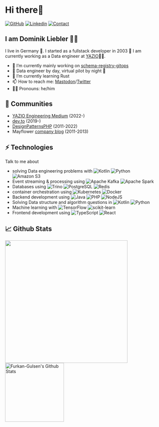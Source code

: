 # Hi there👋

[![GitHub](https://img.shields.io/badge/GITHUB-blue?style=for-the-badge&logo=github)](https://github.com/domnikl) [![Linkedin](https://img.shields.io/badge/MY%20PROFILE-Linkedin-blue?style=for-the-badge&logo=github)](https://www.linkedin.com/in/dominik-liebler-a32655205/) 
 [![Contact](https://img.shields.io/badge/CONTACT-GMAIL-yellow?style=for-the-badge&logo=gmail&logoColor=white)](mailto:liebler.dominik@gmail.com)

## I am Dominik Liebler 🧑‍💻

I live in Germany 🏫. I started as a fullstack developer in 2003 👴 I am currently working as a Data engineer at <a href="https://www.linkedin.com/company/yazio-gmbh/mycompany">YAZIO</a>👨‍💻. 

- 🔭 I’m currently mainly working on [schema-registry-gitops](https://github.com/domnikl/schema-registry-gitops)
- 🌅 Data engineer by day, virtual pilot by night 🌃
- 🌱 I’m currently learning Rust
- 📫 How to reach me: [Mastodon](https://fosstodon.org/@domnikl)/[Twitter](https://twitter.com/domnikl)
- 👨‍💻 Pronouns: he/him

## 👯 Communities

- [YAZIO Engineering Medium](https://medium.com/yazio-engineering/integrating-confluent-schema-registry-with-apache-spark-applications-d3426e33bc51) (2022-)
- [dev.to](https://dev.to/domnikl) (2019-)
- [DesignPatternsPHP](https://github.com/DesignPatternsPHP) (2011-2022)
- Mayflower [company blog](https://blog.mayflower.de/author/Dominik-Liebler) (2011-2013)

## ⚡ Technologies

Talk to me about

- solving Data engineering problems with ![Kotlin](https://img.shields.io/badge/-Kotlin-7F52FF?style=flat&logoColor=white&logo=kotlin) ![Python](https://img.shields.io/badge/-Python-0077B5?style=flat&logoColor=white&logo=python) ![Amazon S3](https://img.shields.io/badge/-Amazon%20S3-569A31?style=flat&logoColor=white&logo=amazons3)
- Event streaming & processing using ![Apache Kafka](https://img.shields.io/badge/-Apache%20Kafka-231F20?style=flat&logoColor=white&logo=apachekafka) ![Apache Spark](https://img.shields.io/badge/-Apache%20Spark-E25A1C?style=flat&logoColor=white&logo=apachespark)
- Databases using ![Trino](https://img.shields.io/badge/-Trino-DD00A1?style=flat&logoColor=white&logo=trino) ![PostgreSQL](https://img.shields.io/badge/-PostgreSQL-4169E1?style=flat&logoColor=white&logo=postgresql) ![Redis](https://img.shields.io/badge/-Redis-DC382D?style=flat&logoColor=white&logo=redis)
- container orchestration using ![Kubernetes](https://img.shields.io/badge/-Kubernetes-326ce5?style=flat&logoColor=white&logo=kubernetes) ![Docker](https://img.shields.io/badge/-Docker-2496ed?style=flat&logoColor=white&logo=docker)
- Backend development using ![Java](https://img.shields.io/badge/-Java-DC382D?style=flat&logoColor=white&logo=java) ![PHP](https://img.shields.io/badge/-PHP-777BB4?style=flat&logoColor=white&logo=php) ![NodeJS](https://img.shields.io/badge/-NodeJS-339933?style=flat&logoColor=white&logo=nodedotjs)
- Solving Data structure and algorithm questions in ![Kotlin](https://img.shields.io/badge/-Kotlin-7F52FF?style=flat&logoColor=white&logo=kotlin) ![Python](https://img.shields.io/badge/-Python-0077B5?style=flat&logoColor=white&logo=python)
- Machine learning with ![TensorFlow](https://img.shields.io/badge/-TensorFlow-ff6f005?style=flat&logoColor=white&logo=tensorflow) ![scikit-learn](https://img.shields.io/badge/-scikit-f7931e?style=flat&logoColor=white&logo=scikitlearn)
- Frontend development using ![TypeScript](https://img.shields.io/badge/-TypeScript-3178c6?style=flat&logoColor=white&logo=typescript) ![React](https://img.shields.io/badge/-React-61dafb?style=flat&logoColor=white&logo=react)

## 📈 Github Stats

<a href="https://github.com/domnikl">
  <img width="400px" align="left" src="https://github-readme-stats.vercel.app/api/top-langs/?username=domnikl&hide=html,TSQL,CSS,PLSQL,php,SCSS,Jupyter%20Notebook&layout=compact&count_private=true&langs_count=7&theme=tokyonight&hide_border=true&bg_color=1F222E&title_color=F85D7F&icon_color=F8D866" />
</a>

<a href="https://github.com/domnikl">
 <img alt="Furkan-Gulsen's Github Stats" src="https://github-readme-stats.vercel.app/api/?username=domnikl&show_icons=true&count_private=true&theme=tokyonight&hide_border=true&bg_color=1F222E&title_color=F85D7F&icon_color=F8D866" height="192px"/>
</a>
